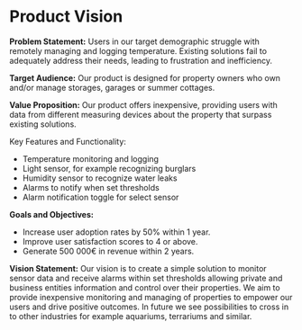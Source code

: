# Product Vision

**Problem Statement:**
Users in our target demographic struggle with remotely managing and logging temperature. Existing solutions fail to adequately address their needs, leading to frustration and inefficiency.

**Target Audience:**
Our product is designed for property owners who own and/or manage storages, garages or summer cottages.

**Value Proposition:**
Our product offers inexpensive, providing users with data from different measuring devices about the property that surpass existing solutions.

Key Features and Functionality:

* Temperature monitoring and logging
* Light sensor, for example recognizing burglars
* Humidity sensor to recognize water leaks
* Alarms to notify when set thresholds 
* Alarm notification toggle for select sensor

**Goals and Objectives:**

* Increase user adoption rates by 50% within 1 year.
* Improve user satisfaction scores to 4 or above.
* Generate 500 000€ in revenue within 2 years.

**Vision Statement:**
Our vision is to create a simple solution to monitor sensor data and receive alarms within set thresholds allowing private and business entities information and control over their properties.
We aim to provide inexpensive monitoring and managing of properties to empower our users and drive positive outcomes.
In future we see possibilities to cross in to other industries for example aquariums, terrariums and similar.



